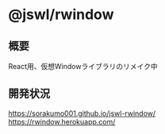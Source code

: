 # @jswl/rwindow

## 概要

React用、仮想Windowライブラリのリメイク中

## 開発状況

<https://sorakumo001.github.io/jswl-rwindow/>
<https://rwindow.herokuapp.com/>  
